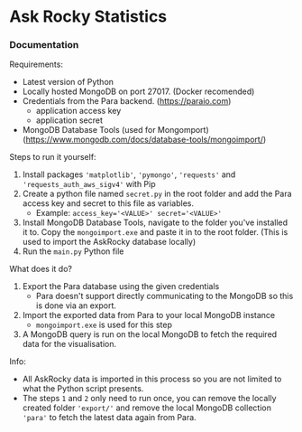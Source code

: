 # Ask Rocky Statistics

### Documentation
Requirements:
- Latest version of Python
- Locally hosted MongoDB on port 27017. (Docker recomended)
- Credentials from the Para backend. (https://paraio.com)
    - application access key
    - application secret
- MongoDB Database Tools (used for Mongomport) (https://www.mongodb.com/docs/database-tools/mongoimport/)

Steps to run it yourself:
1. Install packages `'matplotlib'`, `'pymongo'`, `'requests'` and `'requests_auth_aws_sigv4'` with Pip
1. Create a python file named `secret.py` in the root folder and add the Para access key and secret to this file as variables.
    - Example: `access_key='<VALUE>' secret='<VALUE>'`
1. Install MongoDB Database Tools, navigate to the folder you've installed it to. Copy the `mongoimport.exe` and paste it in to the root folder. (This is used to import the AskRocky database locally)
1. Run the `main.py` Python file

What does it do?
1. Export the Para database using the given credentials
    - Para doesn't support directly communicating to the MongoDB so this is done via an export.
1. Import the exported data from Para to your local MongoDB instance
    - `mongoimport.exe` is used for this step
1. A MongoDB query is run on the local MongoDB to fetch the required data for the visualisation.

Info:
- All AskRocky data is imported in this process so you are not limited to what the Python script presents.
- The steps `1` and `2` only need to run once, you can remove the locally created folder `'export/'` and remove the local MongoDB collection `'para'` to fetch the latest data again from Para.